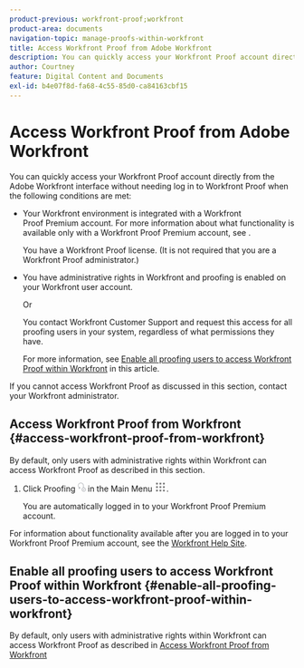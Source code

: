 ```yaml
---
product-previous: workfront-proof;workfront
product-area: documents
navigation-topic: manage-proofs-within-workfront
title: Access Workfront Proof from Adobe Workfront
description: You can quickly access your Workfront Proof account directly from the Adobe Workfront interface without logging in to Workfront Proof.
author: Courtney
feature: Digital Content and Documents
exl-id: b4e07f8d-fa68-4c55-85d0-ca84163cbf15
---
```

# Access Workfront Proof from Adobe Workfront

You can quickly access your Workfront Proof&nbsp;account directly from the Adobe Workfront interface without&nbsp;needing log in to Workfront Proof&nbsp;when the following conditions are met:

* Your Workfront environment is integrated with a Workfront Proof&nbsp;Premium account. For more information about what functionality is available only with a Workfront Proof&nbsp;Premium account, see .

  You have a Workfront Proof&nbsp;license. (It is not required that you are a Workfront Proof&nbsp;administrator.)

* You have administrative rights in Workfront and proofing is enabled on your Workfront user account.

  Or

  You contact Workfront Customer Support and request this access for&nbsp;all proofing users in your system, regardless of what permissions they have.

  For more information, see [Enable all proofing users to access Workfront Proof within Workfront](#enable-all-proofing-users-to-access-workfront-proof-within-workfront)&nbsp;in this article.

If you cannot access Workfront Proof&nbsp;as discussed in this section, contact your Workfront administrator.

## Access Workfront Proof&nbsp;from Workfront {#access-workfront-proof-from-workfront}

By default, only users with administrative rights within Workfront can access Workfront Proof as described in this section.&nbsp;

1. Click Proofing ![](assets/proofing-main-menu.png) in the Main Menu ![](assets/main-menu-icon.png).

   You are automatically logged in to your Workfront Proof Premium account.

For information about functionality available after you are logged in to your Workfront Proof Premium account, see the [Workfront Help Site](https://support.workfront.com).

## Enable all proofing users to access Workfront Proof&nbsp;within Workfront {#enable-all-proofing-users-to-access-workfront-proof-within-workfront}

By default, only users with administrative rights within Workfront can access Workfront Proof as described in [Access Workfront Proof from Workfront](#access-workfront-proof-from-workfront)
